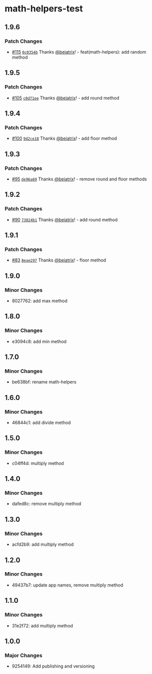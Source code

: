# math-helpers-test

## 1.9.6

### Patch Changes

- [#115](https://github.com/beiatrix/nuxt-turborepo-test/pull/115) [`0c0354b`](https://github.com/beiatrix/nuxt-turborepo-test/commit/0c0354bf1fce59d4edffd56a5a76fbf227855716) Thanks [@beiatrix](https://github.com/beiatrix)! - feat(math-helpers): add random method

## 1.9.5

### Patch Changes

- [#105](https://github.com/beiatrix/nuxt-turborepo-test/pull/105) [`c0d71ee`](https://github.com/beiatrix/nuxt-turborepo-test/commit/c0d71ee37a9cc748ef849fd8f9604c0893ccbc3f) Thanks [@beiatrix](https://github.com/beiatrix)! - add round method

## 1.9.4

### Patch Changes

- [#100](https://github.com/beiatrix/nuxt-turborepo-test/pull/100) [`9d2ce18`](https://github.com/beiatrix/nuxt-turborepo-test/commit/9d2ce18a7ed912fb9001aad4b4445bc41491309b) Thanks [@beiatrix](https://github.com/beiatrix)! - add floor method

## 1.9.3

### Patch Changes

- [#95](https://github.com/beiatrix/nuxt-turborepo-test/pull/95) [`de96a69`](https://github.com/beiatrix/nuxt-turborepo-test/commit/de96a6917524c0324f406a34e957d42ea711d0b7) Thanks [@beiatrix](https://github.com/beiatrix)! - remove round and floor methods

## 1.9.2

### Patch Changes

- [#90](https://github.com/beiatrix/nuxt-turborepo-test/pull/90) [`73824b1`](https://github.com/beiatrix/nuxt-turborepo-test/commit/73824b16a95a9c3a9fffd1813dc3f73a91b90eed) Thanks [@beiatrix](https://github.com/beiatrix)! - add round method

## 1.9.1

### Patch Changes

- [#83](https://github.com/beiatrix/nuxt-turborepo-test/pull/83) [`8eae297`](https://github.com/beiatrix/nuxt-turborepo-test/commit/8eae297b419bdb7297b6cf883cfc22c3131a7fef) Thanks [@beiatrix](https://github.com/beiatrix)! - floor method

## 1.9.0

### Minor Changes

- 8027762: add max method

## 1.8.0

### Minor Changes

- e3094c8: add min method

## 1.7.0

### Minor Changes

- be638bf: rename math-helpers

## 1.6.0

### Minor Changes

- 46844c1: add divide method

## 1.5.0

### Minor Changes

- c04ff4d: multiply method

## 1.4.0

### Minor Changes

- dafed8c: remove multiply method

## 1.3.0

### Minor Changes

- acfd2b9: add multiply method

## 1.2.0

### Minor Changes

- 49437b7: update app names, remove multiply method

## 1.1.0

### Minor Changes

- 31e2f72: add multiply method

## 1.0.0

### Major Changes

- 9254149: Add publishing and versioning
